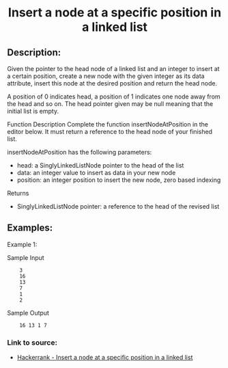 <h1 align="center">Insert a node at a specific position in a linked list</h1>

## Description:
Given the pointer to the head node of a linked list and an integer to insert at a certain position, create a new node with the given integer as its data
attribute, insert this node at the desired position and return the head node.

A position of 0 indicates head, a position of 1 indicates one node away from the head and so on. The head pointer given may be null meaning that the initial list is empty. 

Function Description Complete the function insertNodeAtPosition in the editor below. It must return a reference to the head node of your finished list.

insertNodeAtPosition has the following parameters:

- head: a SinglyLinkedListNode pointer to the head of the list
- data: an integer value to insert as data in your new node
- position: an integer position to insert the new node, zero based indexing

Returns

- SinglyLinkedListNode pointer: a reference to the head of the revised list


## Examples:

Example 1:

Sample Input

```
	3
	16
	13
	7
	1
	2
```

Sample Output

```
	16 13 1 7
```

### Link to source: 
- <a href="https://www.hackerrank.com/challenges/insert-a-node-at-a-specific-position-in-a-linked-list/problem">Hackerrank - Insert a node at a specific position in a linked list</a>
